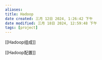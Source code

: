 ```yaml
---
aliases: 
title: Hadoop
date created: 三月 12日 2024, 1:26:42 下午
date modified: 三月 18日 2024, 12:59:48 下午
tags: [project]
---
```

[[Hadoop组成]]

[[Hadoop配置]]

